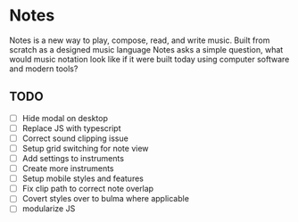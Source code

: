 Notes
=========
Notes is a new way to play, compose, read, and write music. 
Built from scratch as a designed music language Notes asks a 
simple question, what would music notation look like if it were 
built today using computer software and modern tools?

## TODO

- [ ] Hide modal on desktop
- [ ] Replace JS with typescript
- [ ] Correct sound clipping issue
- [ ] Setup grid switching for note view
- [ ] Add settings to instruments
- [ ] Create more instruments
- [ ] Setup mobile styles and features
- [ ] Fix clip path to correct note overlap
- [ ] Covert styles over to bulma where applicable
- [ ] modularize JS